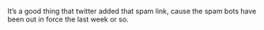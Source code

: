 <!--
id: 229523765
link: http://kevinisom.info/post/229523765/its-a-good-thing-that-twitter-added-that-spam
slug: its-a-good-thing-that-twitter-added-that-spam
date: Sun Nov 01 2009 19:33:11 GMT+1300 (NZDT)
raw: {"blog_name":"kevinisom","id":229523765,"post_url":"http://kevinisom.info/post/229523765/its-a-good-thing-that-twitter-added-that-spam","slug":"its-a-good-thing-that-twitter-added-that-spam","type":"text","date":"2009-11-01 06:33:11 GMT","timestamp":1257057191,"state":"published","format":"html","reblog_key":"hQiXGVId","tags":[],"short_url":"http://tmblr.co/Zw68YyDha4r","highlighted":[],"feed_item":"http://twitter.com/kev_nz/statuses/5332298659","from_feed_id":"650289","note_count":0,"title":null,"body":"<p>It&#8217;s a good thing that twitter added that spam link, cause the spam bots have been out in force the last week or so.</p>"}
publish: 2009-11-01
tags: 
title: null
-->


It’s a good thing that twitter added that spam link, cause the spam bots
have been out in force the last week or so.


